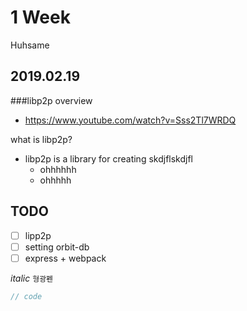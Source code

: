 # 1 Week
Huhsame

## 2019.02.19
###libp2p overview
- https://www.youtube.com/watch?v=Sss2Tl7WRDQ

what is libp2p?
- libp2p is a library for creating skdjflskdjfl
    - ohhhhhh
    - ohhhhh
    
## TODO
- [ ] lipp2p
- [ ] setting orbit-db
- [ ] express + webpack

*italic*
 `형광펜`
 
 ```javascript
// code

```

